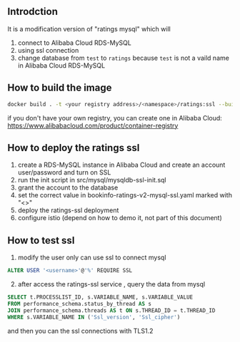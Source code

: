 
## Introdction
It is a modification version of "ratings mysql" which will
1. connect to Alibaba Cloud RDS-MySQL
2. using ssl connection
3. change database from `test` to `ratings` because `test` is not a vaild name in Alibaba Cloud RDS-MySQL 

## How to build the image

```bash
docker build . -t <your registry address>/<namespace>/ratings:ssl --build-arg service_version=v2
```

if you don't have your own registry, you can create one in Alibaba Cloud:
https://www.alibabacloud.com/product/container-registry


## How to deploy the ratings ssl

1. create a RDS-MySQL instance in Alibaba Cloud and create an account user/password and turn on SSL
2. run the init script in src/mysql/mysqldb-ssl-init.sql
3. grant the account to the database
4. set the correct value in bookinfo-ratings-v2-mysql-ssl.yaml marked with "<>"
5. deploy the ratings-ssl deployment
6. configure istio (depend on how to demo it, not part of this document)

## How to test ssl

1. modify the user only can use ssl to connect mysql
```sql
ALTER USER '<username>'@'%' REQUIRE SSL 
```

2. after access the ratings-ssl service , query the data from mysql
```sql
SELECT t.PROCESSLIST_ID, s.VARIABLE_NAME, s.VARIABLE_VALUE
FROM performance_schema.status_by_thread AS s
JOIN performance_schema.threads AS t ON s.THREAD_ID = t.THREAD_ID
WHERE s.VARIABLE_NAME IN ('Ssl_version', 'Ssl_cipher')
```

and then you can the ssl connections with TLS1.2
